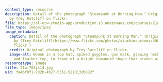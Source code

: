 ```yaml
---
content_type: resource
description: Detail of the photograph "Steampunk at Burning Man." Original photograph
  by Trey Ratcliff on flickr.
file: https://ol-ocw-studio-app-production.s3.amazonaws.com/courses/21w-763j-transmedia-storytelling-modern-science-fiction-spring-2014/fa46f8f1932b4b2753515218132b082f_21w-763js14.jpg
file_type: image/jpeg
image_metadata:
  caption: Detail of the photograph "Steampunk at Burning Man." (Original photograph
    by [Trey Ratcliff](https://www.flickr.com/photos/stuckincustoms/4989019868) on
    flickr.)
  credit: Original photograph by Trey Ratcliff on flickr.
  image-alt: Woman in a top hat, spiked goggles, gas mask, glowing necklace, chain,
    and leather top, in front of a bright humanoid shape that stands atop a tall tower.
resourcetype: Image
title: 21w-763js14.jpg
uid: fa46f8f1-932b-4b27-5351-5218132b082f
---
```


